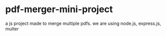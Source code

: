 # pdf-merger-mini-project
a js project made to merge multiple pdfs.
we are using node.js, express.js, multer
